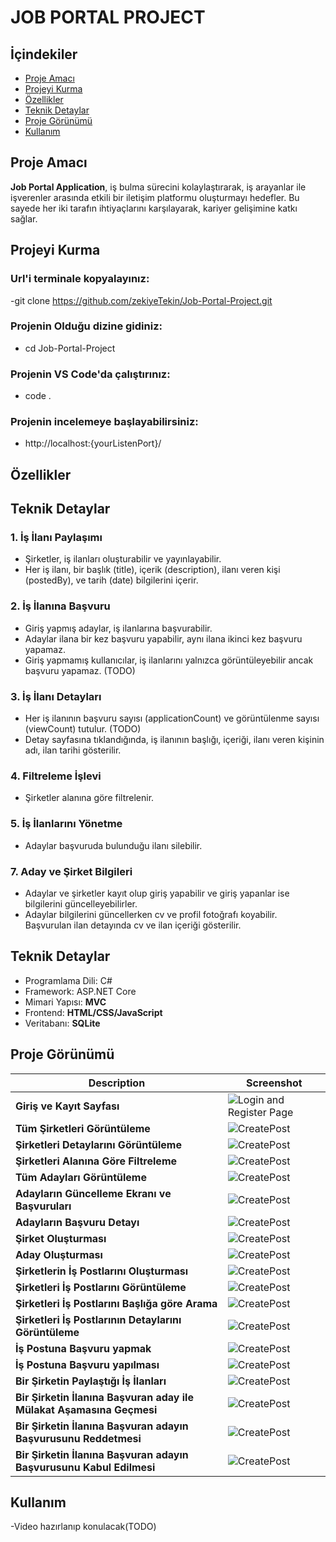 # JOB PORTAL PROJECT

## İçindekiler
- [Proje Amacı](#proje-amacı)
- [Projeyi Kurma](#projeyi-kurma)
- [Özellikler](#özellikler)
- [Teknik Detaylar](#teknik-detaylar)
- [Proje Görünümü](#proje-görünümü)
- [Kullanım](#kullanım)

## Proje Amacı
**Job Portal Application**, iş bulma sürecini kolaylaştırarak, iş arayanlar ile işverenler arasında etkili bir iletişim platformu oluşturmayı hedefler. Bu sayede her iki tarafın ihtiyaçlarını karşılayarak, kariyer gelişimine katkı sağlar.

## Projeyi Kurma
### Url'i terminale kopyalayınız:
-git clone https://github.com/zekiyeTekin/Job-Portal-Project.git
### Projenin Olduğu dizine gidiniz:
- cd Job-Portal-Project
### Projenin VS Code'da çalıştırınız:
- code .
### Projenin incelemeye başlayabilirsiniz:
- http://localhost:{yourListenPort}/

## Özellikler

## Teknik Detaylar
### 1. İş İlanı Paylaşımı
- Şirketler, iş ilanları oluşturabilir ve yayınlayabilir.
- Her iş ilanı, bir başlık (title), içerik (description), ilanı veren kişi (postedBy), ve tarih (date) bilgilerini içerir.

### 2. İş İlanına Başvuru
- Giriş yapmış adaylar, iş ilanlarına başvurabilir.
- Adaylar ilana bir kez başvuru yapabilir, aynı ilana ikinci kez başvuru yapamaz.
- Giriş yapmamış kullanıcılar, iş ilanlarını yalnızca görüntüleyebilir ancak başvuru yapamaz. (TODO)

### 3. İş İlanı Detayları
- Her iş ilanının başvuru sayısı (applicationCount) ve görüntülenme sayısı (viewCount) tutulur. (TODO)
- Detay sayfasına tıklandığında, iş ilanının başlığı, içeriği, ilanı veren kişinin adı, ilan tarihi gösterilir.

### 4. Filtreleme İşlevi
- Şirketler alanına göre filtrelenir.

### 5. İş İlanlarını Yönetme
- Adaylar başvuruda bulunduğu ilanı silebilir.

### 7. Aday ve Şirket Bilgileri
- Adaylar ve şirketler kayıt olup giriş yapabilir ve giriş yapanlar ise bilgilerini güncelleyebilirler.
- Adaylar bilgilerini güncellerken cv ve profil fotoğrafı koyabilir. Başvurulan ilan detayında cv ve ilan içeriği gösterilir.

## Teknik Detaylar
- Programlama Dili: C#
- Framework: ASP.NET Core
- Mimari Yapısı: **MVC**
- Frontend: **HTML/CSS/JavaScript**
- Veritabanı: **SQLite**

## Proje Görünümü

| Description    | Screenshot                    |
|----------------|-------------------------------|
| **Giriş ve Kayıt Sayfası**  | ![Login and Register Page](/wwwroot/img/readme_login.jpg)  |
| **Tüm Şirketleri Görüntüleme**  | ![CreatePost](/wwwroot/img/readme_companyList.png)  |
| **Şirketleri Detaylarını Görüntüleme**  | ![CreatePost](/wwwroot/img/readme_companyDetail.png)  |
| **Şirketleri Alanına Göre Filtreleme**  | ![CreatePost](/wwwroot/img/readme_companiesFilter.png)  |
| **Tüm Adayları Görüntüleme**  | ![CreatePost](/wwwroot/img/reame_candidateList.png)  |
| **Adayların Güncelleme Ekranı ve Başvuruları**  | ![CreatePost](/wwwroot/img/readme_candidateDetail.png)  |
| **Adayların Başvuru Detayı**  | ![CreatePost](/wwwroot/img/readme_jobPostingDetail.png)  |
| **Şirket Oluşturması**  | ![CreatePost](/wwwroot/img/readme_companyCreate.png)  |
| **Aday Oluşturması**  | ![CreatePost](/wwwroot/img/readme_createCandidate.png)  |
| **Şirketlerin İş Postlarını Oluşturması**  | ![CreatePost](/wwwroot/img/readme_createdJobPosting.png)  |
| **Şirketleri İş Postlarını Görüntüleme**  | ![CreatePost](/wwwroot/img/readme_companyViewPost.png)  |
| **Şirketleri İş Postlarını Başlığa göre Arama**  | ![CreatePost](/wwwroot/img/readme_companySearchByTitle.png)  |
| **Şirketleri İş Postlarının Detaylarını Görüntüleme**  | ![CreatePost](/wwwroot/img/readme_companyPostDetail.png)  |
| **İş Postuna Başvuru yapmak**  | ![CreatePost](/wwwroot/img/readme_applyPage.png)  |
| **İş Postuna Başvuru yapılması**  | ![CreatePost](/wwwroot/img/readme_appiedPosts.png)  |
| **Bir Şirketin Paylaştığı İş İlanları**  | ![CreatePost](/wwwroot/img/readme_listPostByCompany.png)  |
| **Bir Şirketin İlanına Başvuran aday ile Mülakat Aşamasına Geçmesi**  | ![CreatePost](/wwwroot/img/readme_evaluateApply.png)  |
| **Bir Şirketin İlanına Başvuran adayın Başvurusunu Reddetmesi**  | ![CreatePost](/wwwroot/img/readme_rejectApply.png)  |
| **Bir Şirketin İlanına Başvuran adayın Başvurusunu Kabul Edilmesi**  | ![CreatePost](/wwwroot/img/readme_positiveApply.png)  |





## Kullanım 
-Video hazırlanıp konulacak(TODO)
